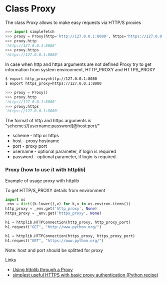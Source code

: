 # Class Proxy

The class Proxy allows to make easy requests via HTTP/S proxies

```python
>>> import simplefetch
>>> proxy = Proxy(http='http://127.0.0.1:8080', https='https://127.0.0.1:8080')
>>> proxy.http
'http://127.0.0.1:8080'
>>> proxy.https
'https://127.0.0.1:8080'
```

In case when http and https arguments are not defined Proxy try to get information from system environment, HTTP_PROXY and HTTPS_PROXY

```sh
$ export http_proxy=http://127.0.0.1:8080
$ export https_proxy=https://127.0.0.1:8080
```

```python
>>> proxy = Proxy()
>>> proxy.http
'http://127.0.0.1:8080'
>>> proxy.https
'https://127.0.0.1:8080'
```

The format of http and https arguments is "scheme://[username:password]@host:port/"

 * scheme - http or https
 * host - proxy hostname
 * port - proxy port
 * username - optional parameter, if login is required
 * password - optional parameter, if login is required


### Proxy (how to use it with httplib)

Example of usage proxy with httplib

To get HTTP/S_PROXY details from environment

```python
import os
_env = dict((k.lower(),v) for k,v in os.environ.items())
http_proxy = _env.get('http_proxy', None)
https_proxy = _env.get('https_proxy', None)

h1 = httplib.HTTPConnection(http_proxy, http_proxy_port)
h1.request("GET", "http://www.python.org/")

h1 = httplib.HTTPConnection(https_proxy, https_proxy_port)
h1.request("GET", "https://www.python.org/")
```
Note: host and port should be splitted for proxy

Links

 * [Using httplib through a Proxy](http://www.pha.com.au/kb/index.php/Using_httplib_through_a_Proxy)
 * [simplest useful HTTPS with basic proxy authentication (Python recipe)](http://code.activestate.com/recipes/301740-simplest-useful-https-with-basic-proxy-authenticat/)

